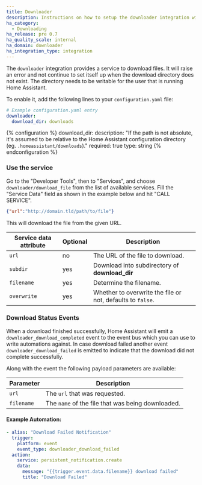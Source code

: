 ```yaml
---
title: Downloader
description: Instructions on how to setup the downloader integration with Home Assistant.
ha_category:
  - Downloading
ha_release: pre 0.7
ha_quality_scale: internal
ha_domain: downloader
ha_integration_type: integration
---
```


The `downloader` integration provides a service to download files. It will raise an error and not continue to set itself up when the download directory does not exist. The directory needs to be writable for the user that is running Home Assistant.

To enable it, add the following lines to your `configuration.yaml` file:

```yaml
# Example configuration.yaml entry
downloader:
  download_dir: downloads
```

{% configuration %}
download_dir:
  description: "If the path is not absolute, it's assumed to be relative to the Home Assistant configuration directory (eg. `.homeassistant/downloads`)."
  required: true
  type: string
{% endconfiguration %}

### Use the service

Go to the "Developer Tools", then to "Services", and choose `downloader/download_file` from the list of available services. Fill the "Service Data" field as shown in the example below and hit "CALL SERVICE".

```json
{"url":"http://domain.tld/path/to/file"}
```

This will download the file from the given URL.

| Service data attribute | Optional | Description                                    |
| ---------------------- | -------- | ---------------------------------------------- |
| `url`                  |       no | The URL of the file to download.               |
| `subdir`               |      yes | Download into subdirectory of **download_dir** |
| `filename`             |      yes | Determine the filename.                        |
| `overwrite`            |      yes | Whether to overwrite the file or not, defaults to `false`. |

### Download Status Events

When a download finished successfully, Home Assistant will emit a `downloader_download_completed` event to the event bus which you can use to write automations against.
In case download failed another event `downloader_download_failed` is emitted to indicate that the download did not complete successfully.

Along with the event the following payload parameters are available:

| Parameter | Description                                                                                                                                                                                                                                                    |
|-----------|----------------------------------------------------------------------------------------------------------------------------------------------------------------------------------------------------------------------------------------------------------------|
| `url`  | The `url` that was requested.|                                                                                                                                      
| `filename`    | The `name` of the file that was being downloaded.|

#### Example Automation:

```yaml
- alias: "Download Failed Notification"
  trigger:
    platform: event
    event_type: downloader_download_failed
  action:
    service: persistent_notification.create
    data:
      message: "{{trigger.event.data.filename}} download failed"
      title: "Download Failed"
 ```
